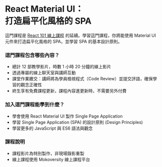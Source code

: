 
<h1 class="hide">React Material UI：<br />打造扁平化風格的 SPA</h1>

這門課程是 [React 101 線上課程](https://www.mokoversity.com/course/React-101-Online) 的延續。學習這門課程，你將能使用 Material UI 元件來打造扁平化風格的 SPA，並學習 SPA 的基本設計原則。

### 這門課程包含哪些內容？

* 總計 12 部教學影片，時數 1 小時 20 分鐘的線上影片
* 透過專屬的線上聊天室與講師互動
* 課堂作業繳交：講師將為學員檢視程式（Code Review）並提交評語，確保學習的觀念正確性
* 終生享有免費課程更新，課程內容進更新時，不需要另外付費

### 加入這門課程能學到什麼？

* 學會使用 React Material UI 製作 Single Page Application
* 學習 Single Page Application (SPA) 的設計原則 (Design Principles)
* 學習更多的 JavaScript 與 ES6 語法與觀念

### 課程說明

* 課程影片為特別製作，非現場錄影重製
* 線上課程使用 Mokoversity 線上課程平台
